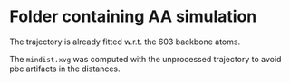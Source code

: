 
# Folder containing AA simulation

The trajectory is already fitted w.r.t. the 603 backbone atoms. 

The `mindist.xvg` was computed with the unprocessed trajectory to avoid pbc artifacts in the distances. 
